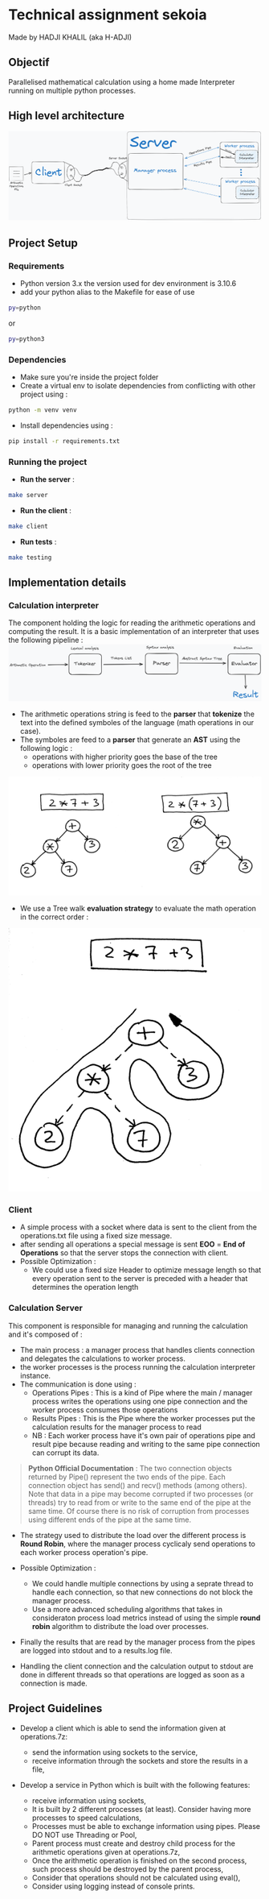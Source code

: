 # Technical assignment sekoia

Made by HADJI KHALIL (aka H-ADJI)

## Objectif

Parallelised mathematical calculation using a home made Interpreter running on multiple python processes.

## High level architecture

![architecture image](/assets/IPC_calculator.png "architecture")

## Project Setup

### Requirements

- Python version 3.x the version used for dev environment is 3.10.6
- add your python alias to the Makefile for ease of use 

```sh
py=python
```

or

```sh
py=python3
```

### Dependencies

- Make sure you're inside the project folder
- Create a virtual env to isolate dependencies from conflicting with other project using :

```sh
python -m venv venv
```

- Install dependencies using :

```sh
pip install -r requirements.txt
```

### Running the project

- **Run the server** :

```sh
make server
```

- **Run the client** :

```sh
make client
```

- **Run tests** :

```sh
make testing
```

## Implementation details

### Calculation interpreter

The component holding the logic for reading the arithmetic operations and computing the result. It is a basic implementation of an interpreter that uses the following pipeline :
![Pipeline image](/assets/InterpreterPipeline.png "architecture")

- The arithmetic operations string is feed to the **parser** that **tokenize** the text into the defined symboles of the language (math operations in our case).
- The symboles are feed to a **parser** that generate an **AST** using the following logic :
  - operations with higher priority goes the base of the tree
  - operations with lower priority goes the root of the tree

<p align="center"><img src="assets/AST_example2.png" /></p>
  
- We use a Tree walk **evaluation strategy** to evaluate the math operation in the correct order :

<p align="center"><img src="assets/AST_example1.png" /></p>

### Client

- A simple process with a socket where data is sent to the client from the operations.txt file using a fixed size message.
- after sending all operations a special message is sent **EOO** = **End of Operations** so that the server stops the connection with client.
- Possible Optimization :
  - We could use a fixed size Header to optimize message length so that every operation sent to the server is preceded with a header that determines the operation length

### Calculation Server

This component is responsible for managing and running the calculation and it's composed of :

- The main process : a manager process that handles clients connection and delegates the calculations to worker process.
- the worker processes is the process running the calculation interpreter instance.
- The communication is done using :
  - Operations Pipes : This is a kind of Pipe where the main / manager process writes the operations using one pipe connection and the worker process consumes those operations
  - Results Pipes : This is the Pipe where the worker processes put the calculation results for the manager process to read
  - NB : Each worker process have it's own pair of operations pipe and result pipe because reading and writing to the same pipe connection can corrupt its data.

> **Python Official Documentation** :
> The two connection objects returned by Pipe() represent the two ends of the pipe. Each connection object has send() and recv() methods (among others). Note that data in a pipe may become corrupted if two processes (or threads) try to read from or write to the same end of the pipe at the same time. Of course there is no risk of corruption from processes using different ends of the pipe at the same time.

- The strategy used to distribute the load over the different process is **Round Robin**, where the manager process cyclicaly send operations to each worker process operation's pipe.
- Possible Optimization :
  - We could handle multiple connections by using a seprate thread to handle each connection, so that new connections do not block the manager process.
  - Use a more advanced scheduling algorithms that takes in consideraton process load metrics instead of using the simple **round robin** algorithm to distribute the load over processes.

- Finally the results that are read by the manager process from the pipes are logged into stdout and to a results.log file.
- Handling the client connection and the calculation output to stdout are done in different threads so that operations are logged as soon as a connection is made.

## Project Guidelines

- Develop a client which is able to send the information given at operations.7z:
  - send the information using sockets to the service,
  - receive information through the sockets and store the results in a file,

- Develop a service in Python which is built with the following features:
  - receive information using sockets,
  - It is built by 2 different processes (at least). Consider having more processes to speed calculations,
  - Processes must be able to exchange information using pipes. Please DO NOT use Threading or Pool,
  - Parent process must create and destroy child process for the arithmetic operations given at operations.7z,
  - Once the arithmetic operation is finished on the second process, such process should be destroyed by the parent process,
  - Consider that operations should not be calculated using eval(),
  - Consider using logging instead of console prints.
